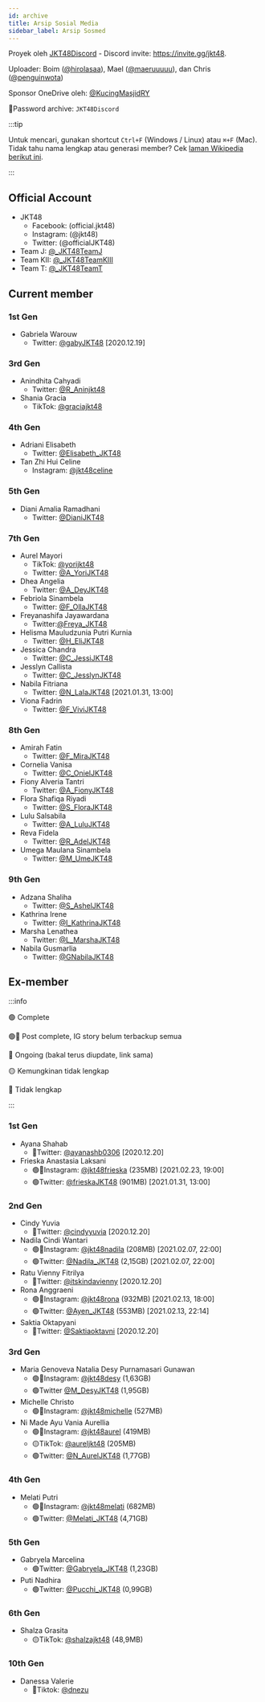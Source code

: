 ```yaml
---
id: archive
title: Arsip Sosial Media
sidebar_label: Arsip Sosmed
---
```


Proyek oleh [JKT48Discord](https://twitter.com/JKT48Discord) - Discord invite: https://invite.gg/jkt48.

Uploader: Boim ([@hirolasaa](https://twitter.com/hirolasaa)), Mael ([@maeruuuuu](https://twitter.com/maeruuuuu)), dan Chris ([@penguinwota](https://twitter.com/penguinwota))

Sponsor OneDrive oleh: [@KucingMasjidRY](https://twitter.com/KucingMasjidRY)

🔐Password archive: `JKT48Discord`

:::tip

Untuk mencari, gunakan shortcut `Ctrl+F` (Windows / Linux) atau `⌘+F` (Mac). Tidak tahu nama lengkap atau generasi member? Cek [laman Wikipedia berikut ini](https://id.wikipedia.org/wiki/Daftar_anggota_JKT48).

:::

## Official Account

- JKT48
  - Facebook: (official.jkt48)
  - Instagram: (@jkt48)
  - Twitter: (@officialJKT48)
- Team J: [@_JKT48TeamJ](https://1drv.ms/u/s!At0yKdjMPQCyg_NZ0ln1Bv-TaDR8ag?e=VMzWqp)
- Team KII: [@_JKT48TeamKIII](https://1drv.ms/u/s!At0yKdjMPQCyhZEef4ufb0FgTVqXsA?e=a6CuNU)
- Team T: [@_JKT48TeamT](https://1drv.ms/f/s!At0yKdjMPQCygqQm8mxOiKPFNL3Mxw)


## Current member

### 1st Gen

- Gabriela Warouw
  - Twitter: [@gabyJKT48](https://1drv.ms/u/s!At0yKdjMPQCygs5wQ6sDWv_8wAVu3A?e=vlYGRS) [2020.12.19]

### 3rd Gen
- Anindhita Cahyadi
  - Twitter: [@R_Aninjkt48](https://1drv.ms/u/s!At0yKdjMPQCygYMz8_sKu3dD6s1WAg?e=Z5B9cu)
- Shania Gracia
  - TikTok: [@graciajkt48](https://1drv.ms/u/s!At0yKdjMPQCypjE-tI4s4rO0w5Pu?e=jjG8pr)

### 4th Gen
- Adriani Elisabeth
  - Twitter: [@Elisabeth_JKT48](https://1drv.ms/u/s!At0yKdjMPQCyhOwHL8xYNQgjl0XITQ?e=4j8zlr)
- Tan Zhi Hui Celine
  - Instagram: [@jkt48celine](https://1drv.ms/u/s!At0yKdjMPQCyqhRTI6gZ297K6Ted?e=qzwq8f)

### 5th Gen
- Diani Amalia Ramadhani
  - Twitter: [@DianiJKT48](https://1drv.ms/u/s!At0yKdjMPQCyg7pSl0u5BJpPzBMz6A?e=5m944Z)

### 7th Gen
- Aurel Mayori
  - TikTok: [@yorijkt48](https://1drv.ms/u/s!At0yKdjMPQCypiplBzL5K8D13yQi?e=cTfcEt)
  - Twitter: [@A_YoriJKT48](https://1drv.ms/u/s!At0yKdjMPQCy-DexPrehgkQvZ787?e=9Hleqr)
- Dhea Angelia
  - Twitter: [@A_DeyJKT48](https://1drv.ms/u/s!At0yKdjMPQCygbER6wIIs4_8qQY2Tg?e=6jTLK7)
- Febriola Sinambela
  - Twitter: [@F_OllaJKT48](https://1drv.ms/u/s!At0yKdjMPQCygbwmp5DnxrzgSQxxAA?e=rmW2cB)
- Freyanashifa Jayawardana
  - Twitter:[@Freya_JKT48](https://1drv.ms/u/s!At0yKdjMPQCyge999IR0P6TgC3QetA?e=vDoNmg)
- Helisma Mauludzunia Putri Kurnia
  - Twitter: [@H_EliJKT48](https://1drv.ms/u/s!At0yKdjMPQCyg7E5MCfkW85ciu-RGw?e=Tx15ab)
- Jessica Chandra
  - Twitter: [@C_JessiJKT48](https://1drv.ms/u/s!At0yKdjMPQCygfgcC3n5Jx0CKio6ag?e=MSaTet)
- Jesslyn Callista
  - Twitter: [@C_JesslynJKT48](https://1drv.ms/u/s!At0yKdjMPQCyuGYp1gfI_ttT_VJ-?e=d1u3r6)
- Nabila Fitriana
  - Twitter: [@N_LalaJKT48](https://1drv.ms/u/s!At0yKdjMPQCyg_cfju64R_n5S96RVg?e=0pCXIz) [2021.01.31, 13:00]
- Viona Fadrin
  - Twitter: [@F_ViviJKT48](https://1drv.ms/u/s!At0yKdjMPQCygp9rjvaavRbLlf-TVQ?e=1LJWSL)

### 8th Gen
- Amirah Fatin
  - Twitter: [@F_MiraJKT48](https://1drv.ms/u/s!At0yKdjMPQCy8mFnpHKF10aMH-qV?e=tq88Ku)
- Cornelia Vanisa
  - Twitter: [@C_OnielJKT48](https://1drv.ms/u/s!At0yKdjMPQCygatYbEosgrJxv9CHKw?e=f7adLu)
- Fiony Alveria Tantri
  - Twitter: [@A_FionyJKT48](https://1drv.ms/u/s!At0yKdjMPQCygeYvf6XJvfDDYBqRCw?e=DIu418)
- Flora Shafiqa Riyadi 
  - Twitter: [@S_FloraJKT48](https://1drv.ms/u/s!At0yKdjMPQCyge0n3fDZdHcrzCNr5g?e=kwrCgO)
- Lulu Salsabila
  - Twitter: [@A_LuluJKT48](https://1drv.ms/u/s!At0yKdjMPQCygfxaHn7YYc84pJ764Q?e=Hwtz7M)
- Reva Fidela
  - Twitter: [@R_AdelJKT48](https://1drv.ms/u/s!At0yKdjMPQCygoFjEPqb7ekE_8n6GA?e=WsmfKO)
- Umega Maulana Sinambela
  - Twitter: [@M_UmeJKT48](https://1drv.ms/u/s!At0yKdjMPQCygpxEYcoPuEQVHsKz-A?e=jaLqSw)

### 9th Gen
- Adzana Shaliha
  - Twitter: [@S_AshelJKT48](https://1drv.ms/u/s!At0yKdjMPQCyguIw907RGJEk-BYhKw?e=uO4WuV)
- Kathrina Irene
  - Twitter: [@I_KathrinaJKT48](https://1drv.ms/u/s!At0yKdjMPQCysh0y0shZOwRR2IGJ?e=5iatvs)
- Marsha Lenathea
  - Twitter: [@L_MarshaJKT48](https://1drv.ms/u/s!At0yKdjMPQCygsxpGjqoAg4xRRl4Tw?e=bW1DZC)
- Nabila Gusmarlia
  - Twitter: [@GNabilaJKT48](https://1drv.ms/f/s!At0yKdjMPQCyhOAui2RPRFJ9oxNV4Q)
  

## Ex-member


:::info

🟢 Complete 

🟢🔴 Post complete, IG story belum terbackup semua 

🔵 Ongoing (bakal terus diupdate, link sama) 

🟡 Kemungkinan tidak lengkap 

🔴 Tidak lengkap

:::

### 1st Gen
- Ayana Shahab
  - 🔵Twitter: [@ayanashb0306](https://1drv.ms/u/s!At0yKdjMPQCygcNi9_JyVbgXPtxJhQ?e=airTKg)  [2020.12.20]
- Frieska Anastasia Laksani
  - 🟢🔴Instagram: [@jkt48frieska](https://1drv.ms/u/s!At0yKdjMPQCyhNhg7iLjK-qiUuXGvg?e=YfbUPW) (235MB) [2021.02.23, 19:00]
  - 🟢Twitter: [@frieskaJKT48](https://1drv.ms/u/s!At0yKdjMPQCyg-oYa8aqBGRioUyC3g?e=PWJZO1) (901MB) [2021.01.31, 13:00]

### 2nd Gen
- Cindy Yuvia
  - 🔵Twitter: [@cindyyuvia](https://1drv.ms/u/s!At0yKdjMPQCygoc3ealUFADWkY3KcQ?e=NvealZ) [2020.12.20]
- Nadila Cindi Wantari
  - 🟢🔴Instagram: [@jkt48nadila](https://1drv.ms/u/s!At0yKdjMPQCyhK18uQQnhDJqsBhgiA?e=O0FTfn) (208MB) [2021.02.07, 22:00]
  - 🟢Twitter: [@Nadila_JKT48](https://1drv.ms/u/s!At0yKdjMPQCyhIAyMqVVmw_HD_xQug?e=kw7aCL) (2,15GB) [2021.02.07, 22:00]
- Ratu Vienny Fitrilya
  - 🔵Twitter: [@itskindavienny](https://1drv.ms/u/s!At0yKdjMPQCy0HEVRrp6IRMaK1ik?e=R6ite4) [2020.12.20]
- Rona Anggraeni
  - 🟢🔴Instagram: [@jkt48rona](https://1drv.ms/u/s!At0yKdjMPQCyhLV0bdfjw9r5oSjbjg?e=cobVM9) (932MB) [2021.02.13, 18:00] 
  - 🟢Twitter: [@Ayen_JKT48](https://1drv.ms/u/s!At0yKdjMPQCyhMUnTvsogg7cGO-YpQ?e=PcxpkB) (553MB) [2021.02.13, 22:14]
- Saktia Oktapyani
  - 🔵Twitter: [@Saktiaoktavni](https://1drv.ms/u/s!At0yKdjMPQCygrVsUccT2yHRyx5FmA?e=kyvPeX) [2020.12.20]

### 3rd Gen

- Maria Genoveva Natalia Desy Purnamasari Gunawan
  - 🟢🔴Instagram: [@jkt48desy](https://1drv.ms/f/s!At0yKdjMPQCyg5cqHzg3tX4K8In6lg) (1,63GB)
  - 🟢Twitter [@M_DesyJKT48](https://1drv.ms/u/s!At0yKdjMPQCyguQaTkKBiginj1sjBQ?e=7GWDIk) (1,95GB)
- Michelle Christo
  - 🟢🔴Instagram: [@jkt48michelle](https://1drv.ms/u/s!At0yKdjMPQCyyweEXpD6ur9SyUrg?e=E4Anm2) (527MB)
- Ni Made Ayu Vania Aurellia
  - 🟢🔴Instagram: [@jkt48aurel](https://1drv.ms/u/s!At0yKdjMPQCywjCfdwQrXKzXAjzY?e=rEZT8o) (419MB)
  - 🟡TikTok: [@aureljkt48](https://1drv.ms/u/s!At0yKdjMPQCygswNghWt8fcwAYDD8A?e=gOKWUP) (205MB)
  - 🟢Twitter: [@N_AurelJKT48](https://1drv.ms/u/s!At0yKdjMPQCyg819HGHN-53mLFaSqA?e=b5egkR) (1,77GB)

### 4th Gen

- Melati Putri
  - 🟢🔴Instagram: [@jkt48melati](https://1drv.ms/u/s!At0yKdjMPQCyxH_z1kHvWaGJQjsn?e=VLEhqt) (682MB)
  - 🟢Twitter: [@Melati_JKT48](https://1drv.ms/u/s!At0yKdjMPQCya5nf-LsQ2kBgEvQ?e=gdHU8c) (4,71GB)

### 5th Gen

- Gabryela Marcelina
  - 🟢Twitter: [@Gabryela_JKT48](https://1drv.ms/u/s!At0yKdjMPQCyg0_iYdNqyBSraS9x?e=NKj9zr) (1,23GB)
- Puti Nadhira
  - 🟢Twitter: [@Pucchi_JKT48](https://1drv.ms/f/s!At0yKdjMPQCyhPpskX0G8WEUWdzqVA) (0,99GB)


### 6th Gen

- Shalza Grasita
  - 🟡TikTok: [@shalzajkt48](https://1drv.ms/u/s!At0yKdjMPQCygzjZpSqcrSXvOKT2?e=8pkkQL) (48,9MB)


### 10th Gen
- Danessa Valerie
  - 🔵Tiktok: [@dnezu](https://1drv.ms/u/s!At0yKdjMPQCygswD9F9eFlPgGTZNrg?e=vEU2sr)